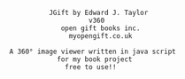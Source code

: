                                       
                           JGift by Edward J. Taylor       
                                     v360            
                              open gift books inc.                       
                                myopengift.co.uk

                 A 360° image viewer written in java script
                             for my book project
                               free to use!!
